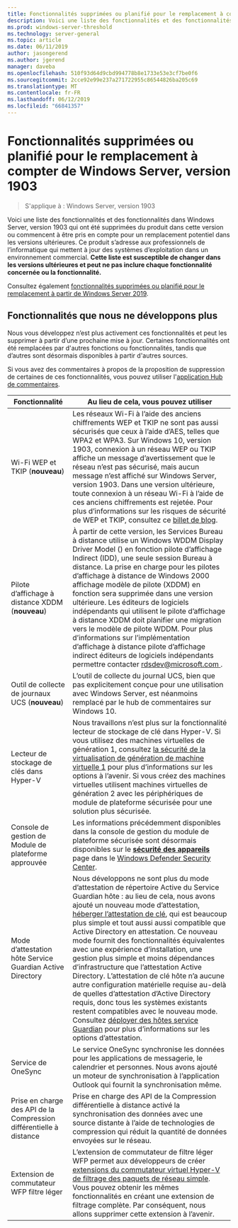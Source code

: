 ```yaml
---
title: Fonctionnalités supprimées ou planifié pour le remplacement à compter de Windows Server, version 1903
description: Voici une liste des fonctionnalités et des fonctionnalités dans Windows Server, version 1903 qui ont été supprimées du produit dans cette version ou commencent à être pris en compte pour un remplacement potentiel dans les versions ultérieures. Ce produit s’adresse aux professionnels de l’informatique qui mettent à jour des systèmes d’exploitation dans un environnement commercial.
ms.prod: windows-server-threshold
ms.technology: server-general
ms.topic: article
ms.date: 06/11/2019
author: jasongerend
ms.author: jgerend
manager: daveba
ms.openlocfilehash: 510f93d64d9cbd994778b8e1733e53e3cf7be0f6
ms.sourcegitcommit: 2cce92e99e237a271722955c86544826ba205c69
ms.translationtype: MT
ms.contentlocale: fr-FR
ms.lasthandoff: 06/12/2019
ms.locfileid: "66841357"
---
```

# <a name="features-removed-or-planned-for-replacement-starting-with-windows-server-version-1903"></a>Fonctionnalités supprimées ou planifié pour le remplacement à compter de Windows Server, version 1903

>S'applique à : Windows Server, version 1903

Voici une liste des fonctionnalités et des fonctionnalités dans Windows Server, version 1903 qui ont été supprimées du produit dans cette version ou commencent à être pris en compte pour un remplacement potentiel dans les versions ultérieures. Ce produit s’adresse aux professionnels de l’informatique qui mettent à jour des systèmes d’exploitation dans un environnement commercial. **Cette liste est susceptible de changer dans les versions ultérieures et peut ne pas inclure chaque fonctionnalité concernée ou la fonctionnalité.**

Consultez également [fonctionnalités supprimées ou planifié pour le remplacement à partir de Windows Server 2019](removed-features-19.md).

## <a name="features-were-no-longer-developing"></a>Fonctionnalités que nous ne développons plus

Nous vous développez n’est plus activement ces fonctionnalités et peut les supprimer à partir d’une prochaine mise à jour. Certaines fonctionnalités ont été remplacées par d'autres fonctions ou fonctionnalités, tandis que d’autres sont désormais disponibles à partir d'autres sources. 

Si vous avez des commentaires à propos de la proposition de suppression de certaines de ces fonctionnalités, vous pouvez utiliser l'[application Hub de commentaires](https://support.microsoft.com/help/4021566/windows-10-send-feedback-to-microsoft-with-feedback-hub-app). 


|                         Fonctionnalité                         |                                                                                                                                                                                                                                                                                                                                                                                                                           Au lieu de cela, vous pouvez utiliser                                                                                                                                                                                                                                                                                                                                                                                                                            |
|---------------------------------------------------------|--------------------------------------------------------------------------------------------------------------------------------------------------------------------------------------------------------------------------------------------------------------------------------------------------------------------------------------------------------------------------------------------------------------------------------------------------------------------------------------------------------------------------------------------------------------------------------------------------------------------------------------------------------------------------------------------------------------------------------------------------------------------------------------------------------------------------------------------------------------------------|
|              Wi-Fi WEP et TKIP (**nouveau**)               |                                                                                                                                                                  Les réseaux Wi-Fi à l’aide des anciens chiffrements WEP et TKIP ne sont pas aussi sécurisés que ceux à l’aide d’AES, telles que WPA2 et WPA3. Sur Windows 10, version 1903, connexion à un réseau WEP ou TKIP affiche un message d’avertissement que le réseau n’est pas sécurisé, mais aucun message n’est affiché sur Windows Server, version 1903. Dans une version ultérieure, toute connexion à un réseau Wi-Fi à l’aide de ces anciens chiffrements est rejetée. Pour plus d’informations sur les risques de sécurité de WEP et TKIP, consultez ce [billet de blog](https://go.microsoft.com/fwlink/p/?linkid=2008426).                                                                                                                                                                   |
|       Pilote d’affichage à distance XDDM (**nouveau**)        |                                                                                                                                          À partir de cette version, les Services Bureau à distance utilise un Windows WDDM Display Driver Model () en fonction pilote d’affichage Indirect (IDD), une seule session Bureau à distance. La prise en charge pour les pilotes d’affichage à distance de Windows 2000 affichage modèle de pilote (XDDM) en fonction sera supprimée dans une version ultérieure. Les éditeurs de logiciels indépendants qui utilisent le pilote d’affichage à distance XDDM doit planifier une migration vers le modèle de pilote WDDM. Pour plus d’informations sur l’implémentation d’affichage à distance pilote d’affichage indirect éditeurs de logiciels indépendants permettre contacter [ rdsdev@microsoft.com ](mailto:rdsdev@microsoft.com).                                                                                                                                           |
|            Outil de collecte de journaux UCS (**nouveau**)            |                                                                                                                                                                                                                                                                                                                                                         L’outil de collecte du journal UCS, bien que pas explicitement conçue pour une utilisation avec Windows Server, est néanmoins remplacé par le hub de commentaires sur Windows 10.                                                                                                                                                                                                                                                                                                                                                         |
|              Lecteur de stockage de clés dans Hyper-V               |                                                                                                                                                                                                        Nous travaillons n’est plus sur la fonctionnalité lecteur de stockage de clé dans Hyper-V. Si vous utilisez des machines virtuelles de génération 1, consultez [la sécurité de la virtualisation de génération de machine virtuelle 1](https://docs.microsoft.com/windows-server/virtualization/hyper-v/learn-more/generation-1-virtual-machine-security-settings-for-hyper-v) pour plus d’informations sur les options à l’avenir. Si vous créez des machines virtuelles utilisent machines virtuelles de génération 2 avec les périphériques de module de plateforme sécurisée pour une solution plus sécurisée.                                                                                                                                                                                                         |
|    Console de gestion de Module de plateforme approuvée     |                                                                                                                                                                                                                          Les informations précédemment disponibles dans la console de gestion du module de plateforme sécurisée sont désormais disponibles sur le [ **sécurité des appareils** ](https://docs.microsoft.com/windows/security/threat-protection/windows-defender-security-center/wdsc-device-security) page dans le [Windows Defender Security Center](https://docs.microsoft.com/windows/security/threat-protection/windows-defender-security-center/windows-defender-security-center).                                                                                                                                                                                                                          |
| Mode d’attestation hôte Service Guardian Active Directory | Nous développons ne sont plus du mode d’attestation de répertoire Active du Service Guardian hôte : au lieu de cela, nous avons ajouté un nouveau mode d’attestation, [héberger l’attestation de clé](../security/guarded-fabric-shielded-vm/guarded-fabric-create-host-key.md), qui est beaucoup plus simple et tout aussi aussi compatible que Active Directory en attestation.  Ce nouveau mode fournit des fonctionnalités équivalentes avec une expérience d’installation, une gestion plus simple et moins dépendances d’infrastructure que l’attestation Active Directory. L’attestation de clé hôte n’a aucune autre configuration matérielle requise au-delà de quelles d’attestation d’Active Directory requis, donc tous les systèmes existants restent compatibles avec le nouveau mode. Consultez [déployer des hôtes service Guardian](../security/guarded-fabric-shielded-vm/guarded-fabric-configure-hgs-with-authorized-hyper-v-hosts.md) pour plus d’informations sur les options d’attestation. |
|                     Service de OneSync                     |                                                                                                                                                                                                                                                                                                                                                   Le service OneSync synchronise les données pour les applications de messagerie, le calendrier et personnes. Nous avons ajouté un moteur de synchronisation à l’application Outlook qui fournit la synchronisation même.                                                                                                                                                                                                                                                                                                                                                    |
|       Prise en charge des API de la Compression différentielle à distance       |                                                                                                                                                                                                                                                                                                           Prise en charge des API de la Compression différentielle à distance activé la synchronisation des données avec une source distante à l’aide de technologies de compression qui réduit la quantité de données envoyées sur le réseau. |
|         Extension de commutateur WFP filtre léger         |                                                                                                                                                                                                                                      L’extension de commutateur de filtre léger WFP permet aux développeurs de créer [extensions du commutateur virtuel Hyper-V de filtrage des paquets de réseau simple](https://docs.microsoft.com/en-us/windows-hardware/drivers/network/using-virtual-switch-filtering). Vous pouvez obtenir les mêmes fonctionnalités en créant une extension de filtrage complète. Par conséquent, nous allons supprimer cette extension à l’avenir.                                                                                                                                                                                                                                      |


